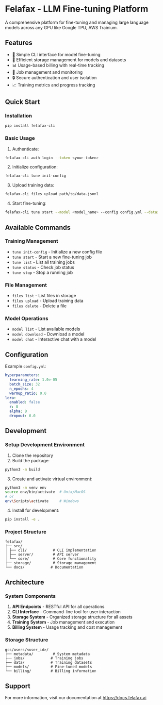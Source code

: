 # Felafax - LLM Fine-tuning Platform

A comprehensive platform for fine-tuning and managing large language models across any GPU like Google TPU, AWS Trainium.

## Features

- 🚀 Simple CLI interface for model fine-tuning
- 💾 Efficient storage management for models and datasets
- 📊 Usage-based billing with real-time tracking
- 🔄 Job management and monitoring
- 🔒 Secure authentication and user isolation
- 📈 Training metrics and progress tracking

## Quick Start

### Installation

```bash
pip install felafax-cli
```

### Basic Usage

1. Authenticate:
```bash
felafax-cli auth login --token <your-token>
```

2. Initialize configuration:
```bash
felafax-cli tune init-config
```

3. Upload training data:
```bash
felafax-cli files upload path/to/data.jsonl
```

4. Start fine-tuning:
```bash
felafax-cli tune start --model <model_name> --config config.yml --dataset <dataset_id>
```

## Available Commands

### Training Management
- `tune init-config` - Initialize a new config file
- `tune start` - Start a new fine-tuning job
- `tune list` - List all training jobs
- `tune status` - Check job status
- `tune stop` - Stop a running job

### File Management
- `files list` - List files in storage
- `files upload` - Upload training data
- `files delete` - Delete a file

### Model Operations
- `model list` - List available models
- `model download` - Download a model
- `model chat` - Interactive chat with a model

## Configuration

Example `config.yml`:
```yaml
hyperparameters:
  learning_rate: 1.0e-05
  batch_size: 32
  n_epochs: 4
  warmup_ratio: 0.0
lora:
  enabled: false
  r: 8
  alpha: 8
  dropout: 0.0
```

## Development

### Setup Development Environment

1. Clone the repository
2. Build the package:
```bash
python3 -m build
```

3. Create and activate virtual environment:
```bash
python3 -m venv env
source env/bin/activate  # Unix/MacOS
# or
env\Scripts\activate     # Windows
```

4. Install for development:
```bash
pip install -e .
```

### Project Structure

```
felafax/
├── src/
│ ├── cli/            # CLI implementation
│ ├── server/         # API server
│ └── core/           # Core functionality
├── storage/          # Storage management
└── docs/            # Documentation
```

## Architecture

### System Components

1. **API Endpoints** - RESTful API for all operations
2. **CLI Interface** - Command-line tool for user interaction
3. **Storage System** - Organized storage structure for all assets
4. **Training System** - Job management and execution
5. **Billing System** - Usage tracking and cost management

### Storage Structure

```
gcs/users/<user_id>/
├── metadata/         # System metadata
├── jobs/            # Training jobs
├── data/            # Training datasets
├── models/          # Fine-tuned models
└── billing/         # Billing information
```

## Support

For more information, visit our documentation at https://docs.felafax.ai


